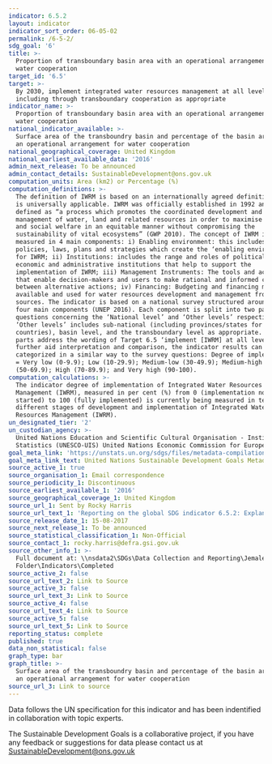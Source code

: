 ```yaml
---
indicator: 6.5.2
layout: indicator
indicator_sort_order: 06-05-02
permalink: /6-5-2/
sdg_goal: '6'
title: >-
  Proportion of transboundary basin area with an operational arrangement for
  water cooperation
target_id: '6.5'
target: >-
  By 2030, implement integrated water resources management at all levels,
  including through transboundary cooperation as appropriate
indicator_name: >-
  Proportion of transboundary basin area with an operational arrangement for
  water cooperation
national_indicator_available: >-
  Surface area of the transboundry basin and percentage of the basin area with
  an operational arrangement for water cooperation
national_geographical_coverage: United Kingdom
national_earliest_available_data: '2016'
admin_next_release: To be announced
admin_contact_details: SustainableDevelopment@ons.gov.uk
computation_units: Area (km2) or Percentage (%)
computation_definitions: >-
  The definition of IWRM is based on an internationally agreed definition, and
  is universally applicable. IWRM was officially established in 1992 and is
  defined as “a process which promotes the coordinated development and
  management of water, land and related resources in order to maximise economic
  and social welfare in an equitable manner without compromising the
  sustainability of vital ecosystems” (GWP 2010). The concept of IWRM is
  measured in 4 main components: i) Enabling environment: this includes the
  policies, laws, plans and strategies which create the ‘enabling environment’
  for IWRM; ii) Institutions: includes the range and roles of political, social,
  economic and administrative institutions that help to support the
  implementation of IWRM; iii) Management Instruments: The tools and activities
  that enable decision-makers and users to make rational and informed choices
  between alternative actions; iv) Financing: Budgeting and financing made
  available and used for water resources development and management from various
  sources. The indicator is based on a national survey structured around these
  four main components (UNEP 2016). Each component is split into two parts:
  questions concerning the ‘National level’ and ‘Other levels’ respectively.
  ‘Other levels’ includes sub-national (including provinces/states for federated
  countries), basin level, and the transboundary level as appropriate. These two
  parts address the wording of Target 6.5 ‘implement [IWRM] at all levels …’. To
  further aid interpretation and comparison, the indicator results can be
  categorized in a similar way to the survey questions: Degree of implementation
  = Very low (0-9.9); Low (10-29.9); Medium-low (30-49.9); Medium-high
  (50-69.9); High (70-89.9); and Very high (90-100).
computation_calculations: >-
  The indicator degree of implementation of Integrated Water Resources
  Management (IWRM), measured in per cent (%) from 0 (implementation not yet
  started) to 100 (fully implemented) is currently being measured in terms of
  different stages of development and implementation of Integrated Water
  Resources Management (IWRM).
un_designated_tier: '2'
un_custodian_agency: >-
  United Nations Education and Scientific Cultural Organisation - Institute for
  Statistics (UNESCO-UIS) United Nations Economic Commission for Europe (UNECE)
goal_meta_link: 'https://unstats.un.org/sdgs/files/metadata-compilation/Metadata-Goal-6.pdf '
goal_meta_link_text: United Nations Sustainable Development Goals Metadata (PDF 4.0 MB)
source_active_1: true
source_organisation_1: Email correspondence
source_periodicity_1: Discontinuous
source_earliest_available_1: '2016'
source_geographical_coverage_1: United Kingdom
source_url_1: Sent by Rocky Harris
source_url_text_1: 'Reporting on the global SDG indicator 6.5.2: Explanatory Notes'
source_release_date_1: 15-08-2017
source_next_release_1: To be announced
source_statistical_classification_1: Non-Official
source_contact_1: rocky.harris@defra.gsi.gov.uk
source_other_info_1: >-
  Full document at: \\nsdata2\SDGs\Data Collection and Reporting\Jemalex\Test
  Folder\Indicators\Completed
source_active_2: false
source_url_text_2: Link to Source
source_active_3: false
source_url_text_3: Link to Source
source_active_4: false
source_url_text_4: Link to Source
source_active_5: false
source_url_text_5: Link to Source
reporting_status: complete
published: true
data_non_statistical: false
graph_type: bar
graph_title: >-
  Surface area of the transboundry basin and percentage of the basin area with
  an operational arrangement for water cooperation
source_url_3: Link to source
---
```

Data follows the UN specification for this indicator and has been indentified in collaboration with topic experts.
  
The Sustainable Development Goals is a collaborative project, if you have any feedback or suggestions for data please contact us at <SustainableDevelopment@ons.gov.uk>
